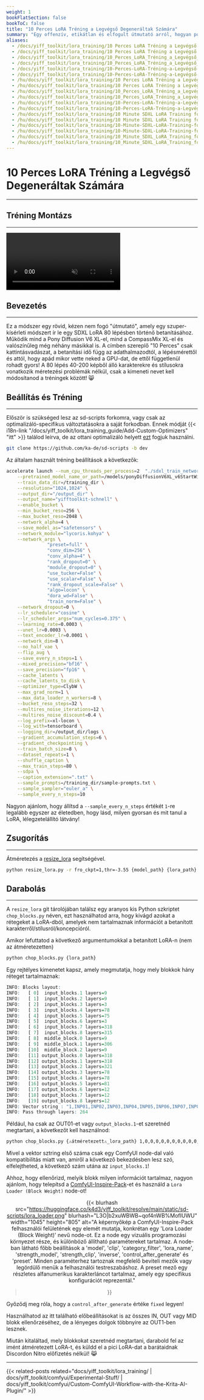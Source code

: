 ```yaml
---
weight: 1
bookFlatSection: false
bookToC: false
title: "10 Perces LoRA Tréning a Legvégső Degeneráltak Számára"
summary: "Egy offenzív, etikátlan és elfogult útmutató arról, hogyan potyogtassunk ki király LoRÁ-kat minimális erőfeszítéssel és számítási idővel."
aliases:
  - /docs/yiff_toolkit/lora_training/10 Perces LoRA Tréning a Legvégső Degeneráltak Számára
  - /docs/yiff_toolkit/lora_training/10 Perces LoRA Tréning a Legvégső Degeneráltak Számára
  - /docs/yiff_toolkit/lora_training/10_Perces_LoRA_Tréning_a_Legvégső_Degeneráltak_Számára
  - /docs/yiff_toolkit/lora_training/10_Perces_LoRA_Tréning_a_Legvégső_Degeneráltak_Számára/
  - /docs/yiff_toolkit/lora_training/10-Perces-LoRA-Tréning-a-Legvégső-Degeneráltak-Számára
  - /docs/yiff_toolkit/lora_training/10-Perces-LoRA-Tréning-a-Legvégső-Degeneráltak-Számára/
  - /hu/docs/yiff_toolkit/lora_training/10 Perces LoRA Tréning a Legvégső Degeneráltak Számára
  - /hu/docs/yiff_toolkit/lora_training/10 Perces LoRA Tréning a Legvégső Degeneráltak Számára/
  - /hu/docs/yiff_toolkit/lora_training/10_Perces_LoRA_Tréning_a_Legvégső_Degeneráltak_Számára
  - /hu/docs/yiff_toolkit/lora_training/10_Perces_LoRA_Tréning_a_Legvégső_Degeneráltak_Számára/
  - /hu/docs/yiff_toolkit/lora_training/10-Perces-LoRA-Tréning-a-Legvégső-Degeneráltak-Számára
  - /hu/docs/yiff_toolkit/lora_training/10-Perces-LoRA-Tréning-a-Legvégső-Degeneráltak-Számára/
  - /hu/docs/yiff_toolkit/lora_training/10 Minute SDXL LoRA Training for the Ultimate Degenerates
  - /hu/docs/yiff_toolkit/lora_training/10 Minute SDXL LoRA Training for the Ultimate Degenerates/
  - /hu/docs/yiff_toolkit/lora_training/10-Minute-SDXL-LoRA-Training-for-the-Ultimate-Degenerates
  - /hu/docs/yiff_toolkit/lora_training/10-Minute-SDXL-LoRA-Training-for-the-Ultimate-Degenerates/
  - /hu/docs/yiff_toolkit/lora_training/10_Minute_SDXL_LoRA_Training_for_the_Ultimate_Degenerates
  - /hu/docs/yiff_toolkit/lora_training/10_Minute_SDXL_LoRA_Training_for_the_Ultimate_Degenerates/
---
```


<!--markdownlint-disable MD025 MD033 MD034 -->

# 10 Perces LoRA Tréning a Legvégső Degeneráltak Számára

---

## Tréning Montázs

---

<div class="video-container">
  <video autoplay loop muted playsinline>
    <source src="https://huggingface.co/k4d3/yiff_toolkit/resolve/main/static/sd-scripts/blaidd_training.mp4" type="video/mp4">
    A böngésződ nem támogatja a videó lejátszását.
  </video>
</div>

## Bevezetés

---

Ez a módszer egy rövid, kézen nem fogó "útmutató", amely egy szuper-kísérleti módszert ír le egy SDXL LoRA 80 lépésben történő betanításához. Működik mind a Pony Diffusion V6 XL-el, mind a CompassMix XL-el és valószínűleg még néhány másikkal is. A címben szereplő "10 Perces" csak kattintásvadászat, a betanítási idő függ az adathalmazodtól, a lépésmérettől és attól, hogy apád mikor vette neked a GPU-dat, de ettől függetlenül rohadt gyors! A 80 lépés 40-200 képből álló karakterekre és stílusokra vonatkozik méretezési problémák nélkül, csak a kimeneti nevet kell módosítanod a tréningek között! 😸

## Beállítás és Tréning

---

Először is szükséged lesz az sd-scripts forkomra, vagy csak az optimalizáló-specifikus változtatásokra a saját forkodban. Ennek módját {{< i18n-link "/docs/yiff_toolkit/lora_training_guide/Add-Custom-Optimizers" "itt" >}} találod leírva, de az ottani optimalizáló helyett [ezt](https://raw.githubusercontent.com/ka-de/sd-scripts/lodew/library/optimizers/clybius.py) fogjuk használni.

```bash
git clone https://github.com/ka-de/sd-scripts -b dev
```

Az általam használt tréning beállítások a következők:

```bash
accelerate launch --num_cpu_threads_per_process=2  "./sdxl_train_network.py" \
    --pretrained_model_name_or_path=/models/ponyDiffusionV6XL_v6StartWithThisOne.safetensors \
    --train_data_dir=/training_dir \
    --resolution="1024,1024" \
    --output_dir="/output_dir" \
    --output_name="yifftoolkit-schnell" \
    --enable_bucket \
    --min_bucket_reso=256 \
    --max_bucket_reso=2048 \
    --network_alpha=4 \
    --save_model_as="safetensors" \
    --network_module="lycoris.kohya" \
    --network_args \
               "preset=full" \
               "conv_dim=256" \
               "conv_alpha=4" \
               "rank_dropout=0" \
               "module_dropout=0" \
               "use_tucker=False" \
               "use_scalar=False" \
               "rank_dropout_scale=False" \
               "algo=locon" \
               "dora_wd=False" \
               "train_norm=False" \
    --network_dropout=0 \
    --lr_scheduler="cosine" \
    --lr_scheduler_args="num_cycles=0.375" \
    --learning_rate=0.0003 \
    --unet_lr=0.0003 \
    --text_encoder_lr=0.0001 \
    --network_dim=8 \
    --no_half_vae \
    --flip_aug \
    --save_every_n_steps=1 \
    --mixed_precision="bf16" \
    --save_precision="fp16" \
    --cache_latents \
    --cache_latents_to_disk \
    --optimizer_type=ClybW \
    --max_grad_norm=1 \
    --max_data_loader_n_workers=8 \
    --bucket_reso_steps=32 \
    --multires_noise_iterations=12 \
    --multires_noise_discount=0.4 \
    --log_prefix=xl-locon \
    --log_with=tensorboard \
    --logging_dir=/output_dir/logs \
    --gradient_accumulation_steps=6 \
    --gradient_checkpointing \
    --train_batch_size=8 \
    --dataset_repeats=1 \
    --shuffle_caption \
    --max_train_steps=80 \
    --sdpa \
    --caption_extension=".txt" \
    --sample_prompts=/training_dir/sample-prompts.txt \
    --sample_sampler="euler_a" \
    --sample_every_n_steps=10
```

Nagyon ajánlom, hogy állítsd a `--sample_every_n_steps` értékét `1`-re legalább egyszer az életedben, hogy lásd, milyen gyorsan és mit tanul a LoRA, lélegzetelállító látvány!

## Zsugorítás

---

Átméretezés a [resize_lora](https://github.com/elias-gaeros/resize_lora) segítségével.

```bash
python resize_lora.py -r fro_ckpt=1,thr=-3.55 {model_path} {lora_path}
```

## Darabolás

---

A `resize_lora` git tárolójában találsz egy aranyos kis Python szkriptet `chop_blocks.py` néven, ezt használhatod arra, hogy kivágd azokat a rétegeket a LoRA-dból, amelyek nem tartalmaznak információt a betanított karakterről/stílusról/koncepcióról.

Amikor lefuttatod a következő argumentumokkal a betanított LoRA-n (nem az átméretezetten)

```bash
python chop_blocks.py {lora_path} 
```

Egy rejtélyes kimenetet kapsz, amely megmutatja, hogy mely blokkok hány réteget tartalmaznak:

```r
INFO: Blocks layout:
INFO:   [ 0]  input_blocks.1 layers=9
INFO:   [ 1]  input_blocks.2 layers=9
INFO:   [ 2]  input_blocks.3 layers=3
INFO:   [ 3]  input_blocks.4 layers=78
INFO:   [ 4]  input_blocks.5 layers=75
INFO:   [ 5]  input_blocks.6 layers=3
INFO:   [ 6]  input_blocks.7 layers=318
INFO:   [ 7]  input_blocks.8 layers=315
INFO:   [ 8]  middle_block.0 layers=9
INFO:   [ 9]  middle_block.1 layers=306
INFO:   [10]  middle_block.2 layers=9
INFO:   [11] output_blocks.0 layers=318
INFO:   [12] output_blocks.1 layers=318
INFO:   [13] output_blocks.2 layers=321
INFO:   [14] output_blocks.3 layers=78
INFO:   [15] output_blocks.4 layers=78
INFO:   [16] output_blocks.5 layers=81
INFO:   [17] output_blocks.6 layers=12
INFO:   [18] output_blocks.7 layers=12
INFO:   [19] output_blocks.8 layers=12
INFO: Vector string : "1,INP01,INP02,INP03,INP04,INP05,INP06,INP07,INP08,MID00,MID01,MID02,OUT00,OUT01,OUT02,OUT03,OUT04,OUT05,OUT06,OUT07,OUT08"
INFO: Pass through layers: 264
```

Például, ha csak az OUT01-et vagy `output_blocks.1`-et szeretnéd megtartani, a következőt kell használnod:

```bash
python chop_blocks.py {⚠️átméretezett⚠️_lora_path} 1,0,0,0,0,0,0,0,0,0,0,0,0,1,0,0,0,0,0,0,0
```

Mivel a vektor sztring első száma csak egy ComfyUI node-dal való kompatibilitás miatt van, amiről a következő bekezdésben lesz szó, elfelejtheted, a következő szám utána az `input_blocks.1`!

Ahhoz, hogy ellenőrizd, melyik blokk milyen információt tartalmaz, nagyon ajánlom, hogy telepítsd a [ComfyUI-Inspire-Pack](https://github.com/ltdrdata/ComfyUI-Inspire-Pack)-et és használd a `Lora Loader (Block Weight)` node-ot!

<div style="text-align: center;">

{{< blurhash
    src="https://huggingface.co/k4d3/yiff_toolkit/resolve/main/static/sd-scripts/lora_loader.png"
    blurhash="L3O|b2xuWBWB~qof4nWB%MofIUWU"
    width="1045"
    height="805"
    alt="A képernyőkép a ComfyUI-Inspire-Pack felhasználói felületének egy elemét mutatja, konkrétan egy 'Lora Loader (Block Weight)' nevű node-ot. Ez a node egy vizuális programozási környezet része, és különböző állítható paramétereket tartalmaz. A node-ban látható főbb beállítások a 'model', 'clip', 'category_filter', 'lora_name', 'strength_model', 'strength_clip', 'inverse', 'control_after_generate' és 'preset'. Minden paraméterhez tartoznak megfelelő beviteli mezők vagy legördülő menük a felhasználói testreszabáshoz. A preset mező egy részletes alfanumerikus karakterláncot tartalmaz, amely egy specifikus konfigurációt reprezentál."
>}}

</div>

Győződj meg róla, hogy a `control_after_generate` értéke `fixed` legyen!

Használhatod az itt található előbeállításokat is az összes IN, OUT vagy MID blokk ellenőrzéséhez, de a lényeges dolgok többnyire az OUT1-ben lesznek. <!-- ⚠️ TODO: Tényleg több LoRA-t kell tréningelnem -->

Miután kitaláltad, mely blokkokat szeretnéd megtartani, darabold fel az imént átméretezett LoRA-t, és küldd el a pici LoRA-dat a barátaidnak Discordon Nitro előfizetés nélkül! 😹

---

<!--
HUGO_SEARCH_EXCLUDE_START
-->
{{< related-posts related="docs/yiff_toolkit/lora_training/ | docs/yiff_toolkit/comfyui/Experimental-Stuff/ | docs/yiff_toolkit/comfyui/Custom-ComfyUI-Workflow-with-the-Krita-AI-Plugin/" >}}
<!--
HUGO_SEARCH_EXCLUDE_END
-->
